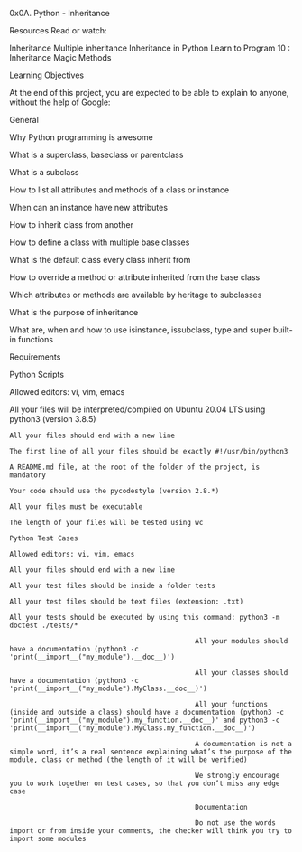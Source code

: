 0x0A. Python - Inheritance

Resources
Read or watch:

Inheritance
Multiple inheritance
Inheritance in Python
Learn to Program 10 : Inheritance Magic Methods

Learning Objectives

At the end of this project, you are expected to be able to explain to anyone, without the help of Google:



General

Why Python programming is awesome

What is a superclass, baseclass or parentclass

What is a subclass

How to list all attributes and methods of a class or instance

When can an instance have new attributes

How to inherit class from another

How to define a class with multiple base classes

What is the default class every class inherit from

How to override a method or attribute inherited from the base class

Which attributes or methods are available by heritage to subclasses

What is the purpose of inheritance

What are, when and how to use isinstance, issubclass, type and super built-in functions

Requirements

Python Scripts

Allowed editors: vi, vim, emacs

All your files will be interpreted/compiled on Ubuntu 20.04 LTS using python3 (version 3.8.5)

	All your files should end with a new line

	The first line of all your files should be exactly #!/usr/bin/python3

	A README.md file, at the root of the folder of the project, is mandatory

	Your code should use the pycodestyle (version 2.8.*)

	All your files must be executable

	The length of your files will be tested using wc

	Python Test Cases

	Allowed editors: vi, vim, emacs

	All your files should end with a new line

	All your test files should be inside a folder tests

	All your test files should be text files (extension: .txt)

	All your tests should be executed by using this command: python3 -m doctest ./tests/*

											      All your modules should have a documentation (python3 -c 'print(__import__("my_module").__doc__)')

											      All your classes should have a documentation (python3 -c 'print(__import__("my_module").MyClass.__doc__)')

											      All your functions (inside and outside a class) should have a documentation (python3 -c 'print(__import__("my_module").my_function.__doc__)' and python3 -c 'print(__import__("my_module").MyClass.my_function.__doc__)')

											      A documentation is not a simple word, it’s a real sentence explaining what’s the purpose of the module, class or method (the length of it will be verified)

											      We strongly encourage you to work together on test cases, so that you don’t miss any edge case

											      Documentation

											      Do not use the words import or from inside your comments, the checker will think you try to import some modules
